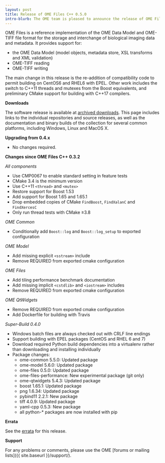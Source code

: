 ```yaml
---
layout: post
title: Release of OME Files C++ 0.5.0
intro-blurb: The OME team is pleased to announce the release of OME Files C++ 0.5.0
---
```

OME Files is a reference implementation of the OME Data Model and
OME-TIFF file format for the storage and interchange of biological
imaging data and metadata.  It provides support for:

- the OME Data Model (model objects, metadata store, XSL transforms
  and XML validation)
- OME-TIFF reading
- OME-TIFF writing

The main change in this release is the re-addition of compatibility
code to permit building on CentOS6 and RHEL6 with EPEL.  Other work
includes the switch to C++11 threads and mutexes from the Boost
equivalents, and preliminary CMake support for building with C++17
compilers.

**Downloads**

The software release is available at [archived downloads](https://downloads.openmicroscopy.org/ome-files-cpp/0.5.0/). This
page includes links to the individual repositories and source
releases, as well as the documentation and binary builds of the
collection for several common platforms, including Windows, Linux and
MacOS X.

**Upgrading from 0.4.x**

- No changes required.

**Changes since OME Files C++ 0.3.2**

*All components*

- Use CMP0067 to enable standard setting in feature tests
- CMake 3.4 is the minimum version
- Use C++11 `<thread>` and `<mutex>`
- Restore support for Boost 1.53
- Add support for Boost 1.65 and 1.65.1
- Drop embedded copies of CMake `FindBoost`, `FindXalanC` and `FindXercesC`
- Only run thread tests with CMake ≥3.8

*OME Common*

- Conditionally add `Boost::log` and `Boost::log_setup` to exported configuration

*OME Model*

- Add missing explicit `<sstream>` include
- Remove REQUIRED from exported cmake configuration

*OME Files*

- Add tiling performance benchmark documentation
- Add missing implicit `<cstdlib>` and `<iostream>` includes
- Remove REQUIRED from exported cmake configuration

*OME QtWidgets*

- Remove REQUIRED from exported cmake configuration
- Add Dockerfile for building with Travis

*Super-Build 0.4.0*

- Windows batch files are always checked out with CRLF line endings
- Support building with EPEL packages (CentOS and RHEL 6 and 7)
- Download required Python build dependencies into a virtualenv
  rather than downloading and installing individually
- Package changes:
  - ome-common 5.5.0: Updated package
  - ome-model 5.6.0: Updated package
  - ome-files 0.5.0: Updated package
  - ome-files-performance: New experimental package (git only)
  - ome-qtwidgets 5.4.3: Updated package
  - boost 1.65.1: Updated package
  - png 1.6.34: Updated package
  - pybind11 2.2.1: New package
  - tiff 4.0.9: Updated package
  - yaml-cpp 0.5.3: New package
  - all python-* packages are now installed with pip

**Errata**

See the
[errata](https://docs.openmicroscopy.org/ome-cmake-superbuild/0.5.0/errata.html)
for this release.

**Support**

For any problems or comments, please use the OME [forums or mailing lists]({{ site.baseurl }}/support/).
